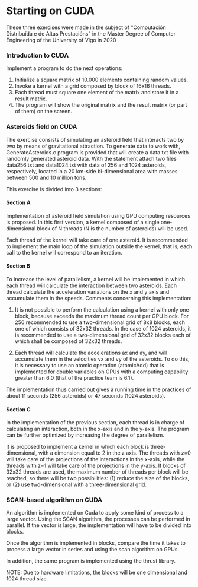 # Starting on CUDA

These three exercises were made in the subject of "Computación Distribuída e de Altas Prestacións" in the Master Degree of Computer Engineering of the University of Vigo in 2020

### Introduction to CUDA

Implement a program to do the next operations:
1. Initialize a square matrix of 10.000 elements containing random values.
2. Invoke a kernel with a grid composed by block of 16x16 threads.
3. Each thread must square one element of the matrix and store it in a result matrix.
4. The program will show the original matrix and the result matrix (or part of them) on the screen.

### Asteroids field on CUDA

The exercise consists of simulating an asteroid field that interacts two by two by means of gravitational attraction. To generate data to work with, GenerateAsteroids.c program is provided that will create a data.txt file with randomly generated asteroid data. With the statement attach two files data256.txt and data1024.txt with data of 256 and 1024 asteroids, respectively, located in a 20 km-side bi-dimensional area with masses between 500 and 10 million tons.

This exercise is divided into 3 sections:

#### Section A

Implementation of asteroid field simulation using GPU computing resources is proposed. In this first version, a kernel composed of a single one-dimensional block of N threads (N is the number of asteroids) will be used.

Each thread of the kernel will take care of one asteroid. It is recommended to implement the main loop of the simulation outside the kernel, that is, each call to the kernel will correspond to an iteration.

#### Section B

To increase the level of parallelism, a kernel will be implemented in which each thread will calculate the interaction between two asteroids. Each thread calculate the acceleration variations on the x and y axis and accumulate them in the speeds. Comments concerning this implementation:

1. It is not possible to perform the calculation using a kernel with only one block, because exceeds the maximum thread count per GPU block. For 256 recommended to use a two-dimensional grid of 8x8 blocks, each one of which consists of 32x32 threads. In the case of 1024 asteroids, it is recommended to use a two-dimensional grid of 32x32 blocks each of which shall be composed of 32x32 threads.

2. Each thread will calculate the accelerations ax and ay, and will accumulate them in the velocities vx and vy of the asteroids. To do this, it is necessary to use an atomic operation (atomicAdd) that is implemented for double variables on GPUs with a computing capability greater than 6.0 (that of the practice team is 6.1).

The implementation thus carried out gives a running time in the  practices of about 11 seconds (256 asteroids) or 47 seconds (1024  asteroids).

#### Section C

In the implementation of the previous section, each thread is in charge of calculating an interaction, both in the x-axis and in the y-axis. The program can be further optimized by increasing the degree of parallelism.

It is proposed to implement a kernel in which each block is three-dimensional, with a dimension equal to 2 in the z axis. The threads with z=0 will take care of the projections of the interactions in the x-axis, while the threads with z=1 will take care of the projections in the y-axis. If blocks of 32x32 threads are used, the maximum number of threads per block will be reached, so there will be two possibilities: (1) reduce the size of the blocks, or (2) use two-dimensional with a three-dimensional grid.

### SCAN-based algorithm on CUDA

An algorithm is implemented on Cuda to apply some kind of process to a large vector. Using the SCAN algorithm, the processes can be performed in parallel. If the vector is large, the implementation will have to be divided into blocks.

Once the algorithm is implemented in blocks, compare the time it takes to process a large vector in series and using the scan algorithm on GPUs.

In addition, the same program is implemented using the thrust library.

NOTE: Due to hardware limitations, the blocks will be one dimensional and 1024 thread size.